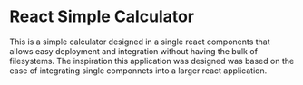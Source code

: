 # React Simple Calculator

This is a simple calculator designed in a single react components that allows easy deployment and integration without having the bulk of filesystems.
The inspiration this application was designed was based on the ease of integrating single componnets into a larger react application.
